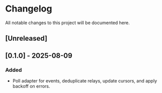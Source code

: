 # Changelog
All notable changes to this project will be documented here.

## [Unreleased]

## [0.1.0] - 2025-08-09
### Added
- Poll adapter for events, deduplicate relays, update cursors, and apply backoff on errors.
